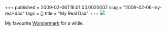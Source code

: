 +++
published = 2009-02-06T18:01:00.002000Z
slug = "2009-02-06-my-real-dad"
tags = []
title = "My Real Dad"
+++
[![](../images/thumbnails/2009-02-06-my-real-dad-2009-02-06-487time.gif)](../images/2009-02-06-my-real-dad-2009-02-06-487time.gif)  
  
  
  
  
  
  
  
  
  
  
  
  
  
  
  
  
  
  
  
  
  
  
  
  
  
  
  
  
  
  
  
  
  
  
  
  
  
  
  
  
  
  
  
  
  
  
  
  
  
  
  
  
  
  
  
  
  
  
  
  
  
  
My favourite [Wondermark](http://wondermark.com/487/) for a while.
